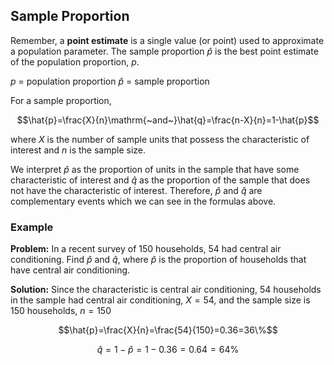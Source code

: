 ## Sample Proportion

Remember, a **point estimate** is a single value (or point) used to approximate a population parameter. The sample proportion $\hat{p}$ is the best point estimate of the population proportion, $p$.

$p$ = population proportion
$\hat{p}$ = sample proportion

For a sample proportion,

$$\hat{p}=\frac{X}{n}\mathrm{~and~}\hat{q}=\frac{n-X}{n}=1-\hat{p}$$


where $X$ is the number of sample units that possess the characteristic of interest and $n$ is the sample size.

We interpret $\hat{p}$ as the proportion of units in the sample that have some characteristic of interest and $\hat{q}$ as the proportion of the sample that does not have the characteristic of interest. Therefore, $\hat{p}$ and $\hat{q}$ are complementary events which we can see in the formulas above.

### Example

**Problem:** In a recent survey of $150$ households, $54$ had central air conditioning. Find $\hat{p}$ and $\hat{q}$, where $\hat{p}$ is the proportion of households that have central air conditioning.

**Solution:** Since the characteristic is central air conditioning, $54$ households in the sample had central air conditioning, $X=54$, and the sample size is $150$ households, $n=150$

$$\hat{p}=\frac{X}{n}=\frac{54}{150}=0.36=36\%$$

$$\hat{q}=1-\hat{p}=1-0.36=0.64=64\%$$

